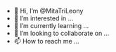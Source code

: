 - 👋 Hi, I’m @MitaTriLeony
- 👀 I’m interested in ...
- 🌱 I’m currently learning ...
- 💞️ I’m looking to collaborate on ...
- 📫 How to reach me ...

<!---
MitaTriLeony/MitaTriLeony is a ✨ special ✨ repository because its `README.md` (this file) appears on your GitHub profile.
You can click the Preview link to take a look at your changes.
--->
